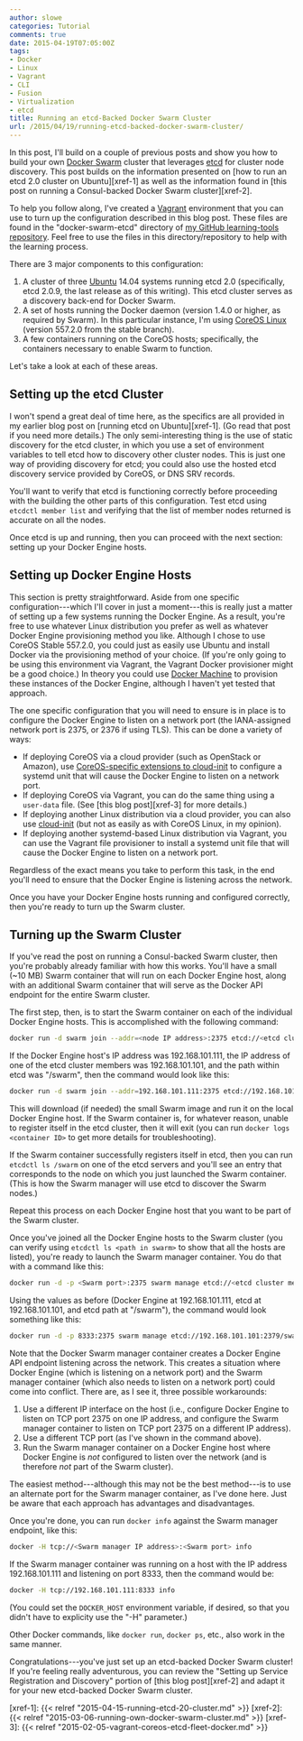 ```yaml
---
author: slowe
categories: Tutorial
comments: true
date: 2015-04-19T07:05:00Z
tags:
- Docker
- Linux
- Vagrant
- CLI
- Fusion
- Virtualization
- etcd
title: Running an etcd-Backed Docker Swarm Cluster
url: /2015/04/19/running-etcd-backed-docker-swarm-cluster/
---
```


In this post, I'll build on a couple of previous posts and show you how to build your own [Docker Swarm][link-1] cluster that leverages [etcd][link-2] for cluster node discovery. This post builds on the information presented on [how to run an etcd 2.0 cluster on Ubuntu][xref-1] as well as the information found in [this post on running a Consul-backed Docker Swarm cluster][xref-2].

To help you follow along, I've created a [Vagrant][link-4] environment that you can use to turn up the configuration described in this blog post. These files are found in the "docker-swarm-etcd" directory of [my GitHub learning-tools repository][link-3]. Feel free to use the files in this directory/repository to help with the learning process.

There are 3 major components to this configuration:

1. A cluster of three [Ubuntu][link-5] 14.04 systems running etcd 2.0 (specifically, etcd 2.0.9, the last release as of this writing). This etcd cluster serves as a discovery back-end for Docker Swarm.
2. A set of hosts running the Docker daemon (version 1.4.0 or higher, as required by Swarm). In this particular instance, I'm using [CoreOS Linux][link-6] (version 557.2.0 from the stable branch).
3. A few containers running on the CoreOS hosts; specifically, the containers necessary to enable Swarm to function.

Let's take a look at each of these areas.

## Setting up the etcd Cluster

I won't spend a great deal of time here, as the specifics are all provided in my earlier blog post on [running etcd on Ubuntu][xref-1]. (Go read that post if you need more details.) The only semi-interesting thing is the use of static discovery for the etcd cluster, in which you use a set of environment variables to tell etcd how to discovery other cluster nodes. This is just one way of providing discovery for etcd; you could also use the hosted etcd discovery service provided by CoreOS, or DNS SRV records.

You'll want to verify that etcd is functioning correctly before proceeding with the building the other parts of this configuration. Test etcd using `etcdctl member list` and verifying that the list of member nodes returned is accurate on all the nodes.

Once etcd is up and running, then you can proceed with the next section: setting up your Docker Engine hosts.

## Setting up Docker Engine Hosts

This section is pretty straightforward. Aside from one specific configuration---which I'll cover in just a moment---this is really just a matter of setting up a few systems running the Docker Engine. As a result, you're free to use whatever Linux distribution you prefer as well as whatever Docker Engine provisioning method you like. Although I chose to use CoreOS Stable 557.2.0, you could just as easily use Ubuntu and install Docker via the provisioning method of your choice. (If you're only going to be using this environment via Vagrant, the Vagrant Docker provisioner might be a good choice.) In theory you could use [Docker Machine][link-7] to provision these instances of the Docker Engine, although I haven't yet tested that approach.

The one specific configuration that you will need to ensure is in place is to configure the Docker Engine to listen on a network port (the IANA-assigned network port is 2375, or 2376 if using TLS). This can be done a variety of ways:

* If deploying CoreOS via a cloud provider (such as OpenStack or Amazon), use [CoreOS-specific extensions to cloud-init][link-9] to configure a systemd unit that will cause the Docker Engine to listen on a network port.
* If deploying CoreOS via Vagrant, you can do the same thing using a `user-data` file. (See [this blog post][xref-3] for more details.)
* If deploying another Linux distribution via a cloud provider, you can also use [cloud-init][link-8] (but not as easily as with CoreOS Linux, in my opinion).
* If deploying another systemd-based Linux distribution via Vagrant, you can use the Vagrant file provisioner to install a systemd unit file that will cause the Docker Engine to listen on a network port.

Regardless of the exact means you take to perform this task, in the end you'll need to ensure that the Docker Engine is listening across the network.

Once you have your Docker Engine hosts running and configured correctly, then you're ready to turn up the Swarm cluster.

## Turning up the Swarm Cluster

If you've read the post on running a Consul-backed Swarm cluster, then you're probably already familiar with how this works. You'll have a small (~10 MB) Swarm container that will run on each Docker Engine host, along with an additional Swarm container that will serve as the Docker API endpoint for the entire Swarm cluster.

The first step, then, is to start the Swarm container on each of the individual Docker Engine hosts. This is accomplished with the following command:

```bash
docker run -d swarm join --addr=<node IP address>:2375 etcd://<etcd cluster member IP address>:2379/<path in etcd>
```

If the Docker Engine host's IP address was 192.168.101.111, the IP address of one of the etcd cluster members was 192.168.101.101, and the path within etcd was "/swarm", then the command would look like this:

```bash
docker run -d swarm join --addr=192.168.101.111:2375 etcd://192.168.101.101:2379/swarm
```

This will download (if needed) the small Swarm image and run it on the local Docker Engine host. If the Swarm container is, for whatever reason, unable to register itself in the etcd cluster, then it will exit (you can run `docker logs <container ID>` to get more details for troubleshooting).

If the Swarm container successfully registers itself in etcd, then you can run `etcdctl ls /swarm` on one of the etcd servers and you'll see an entry that corresponds to the node on which you just launched the Swarm container. (This is how the Swarm manager will use etcd to discover the Swarm nodes.)

Repeat this process on each Docker Engine host that you want to be part of the Swarm cluster.

Once you've joined all the Docker Engine hosts to the Swarm cluster (you can verify using `etcdctl ls <path in swarm>` to show that all the hosts are listed), you're ready to launch the Swarm manager container. You do that with a command like this:

```bash
docker run -d -p <Swarm port>:2375 swarm manage etcd://<etcd cluster member IP address>:2379/<path in etcd>
```

Using the values as before (Docker Engine at 192.168.101.111, etcd at 192.168.101.101, and etcd path at "/swarm"), the command would look something like this:

```bash
docker run -d -p 8333:2375 swarm manage etcd://192.168.101.101:2379/swarm
```

Note that the Docker Swarm manager container creates a Docker Engine API endpoint listening across the network. This creates a situation where Docker Engine (which is listening on a network port) and the Swarm manager container (which also needs to listen on a network port) could come into conflict. There are, as I see it, three possible workarounds:

1. Use a different IP interface on the host (i.e., configure Docker Engine to listen on TCP port 2375 on one IP address, and configure the Swarm manager container to listen on TCP port 2375 on a different IP address).
2. Use a different TCP port (as I've shown in the command above).
3. Run the Swarm manager container on a Docker Engine host where Docker Engine is _not_ configured to listen over the network (and is therefore _not_ part of the Swarm cluster).

The easiest method---although this may not be the best method---is to use an alternate port for the Swarm manager container, as I've done here. Just be aware that each approach has advantages and disadvantages.

Once you're done, you can run `docker info` against the Swarm manager endpoint, like this:

```bash
docker -H tcp://<Swarm manager IP address>:<Swarm port> info
```

If the Swarm manager container was running on a host with the IP address 192.168.101.111 and listening on port 8333, then the command would be:

```bash
docker -H tcp://192.168.101.111:8333 info
```

(You could set the `DOCKER_HOST` environment variable, if desired, so that you didn't have to explicity use the "-H" parameter.)

Other Docker commands, like `docker run`, `docker ps`, etc., also work in the same manner.

Congratulations---you've just set up an etcd-backed Docker Swarm cluster! If you're feeling really adventurous, you can review the "Setting up Service Registration and Discovery" portion of [this blog post][xref-2] and adapt it for your new etcd-backed Docker Swarm cluster.

[link-1]: https://docs.docker.com/swarm/
[link-2]: https://github.com/coreos/etcd
[link-3]: https://github.com/scottslowe/learning-tools/
[link-4]: http://www.vagrantup.com/
[link-5]: http://www.ubuntu.com/
[link-6]: https://coreos.com/
[link-7]: http://docs.docker.com/machine/
[link-8]: http://cloudinit.readthedocs.org/
[link-9]: https://coreos.com/docs/launching-containers/building/customizing-docker/
[xref-1]: {{< relref "2015-04-15-running-etcd-20-cluster.md" >}}
[xref-2]: {{< relref "2015-03-06-running-own-docker-swarm-cluster.md" >}}
[xref-3]: {{< relref "2015-02-05-vagrant-coreos-etcd-fleet-docker.md" >}}
